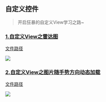 ## 自定义控件
>开启狂暴的自定义View学习之路~

### [1.自定义View之雷达图](http://www.jianshu.com/p/029b8906911a "查看信息信息")
[文件路径](https://github.com/aclululu/CustomViewHere/tree/master/app/src/main/java/com/shli/here/customview/spider "文件路径")

![](http://i2.buimg.com/1949/21ca0407489f9ace.gif)

### [2.自定义View之图片随手势方向动态加载](http://www.jianshu.com/p/8037a119023e "查看信息详情")
[文件路径](https://github.com/aclululu/CustomViewHere/tree/master/app/src/main/java/com/shli/here/customview/slip "文件路径")


![](http://upload-images.jianshu.io/upload_images/2099469-dd8526fae911645a.gif?imageMogr2/auto-orient/strip)
